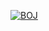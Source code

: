 [![BOJ](https://bojstat.vulcan.site/v2/en/factories)](https://www.acmicpc.net/user/factories)

<!---
Factories-git/Factories-git is a ✨ special ✨ repository because its `README.md` (this file) appears on your GitHub profile.
You can click the Preview link to take a look at your changes.
--->
